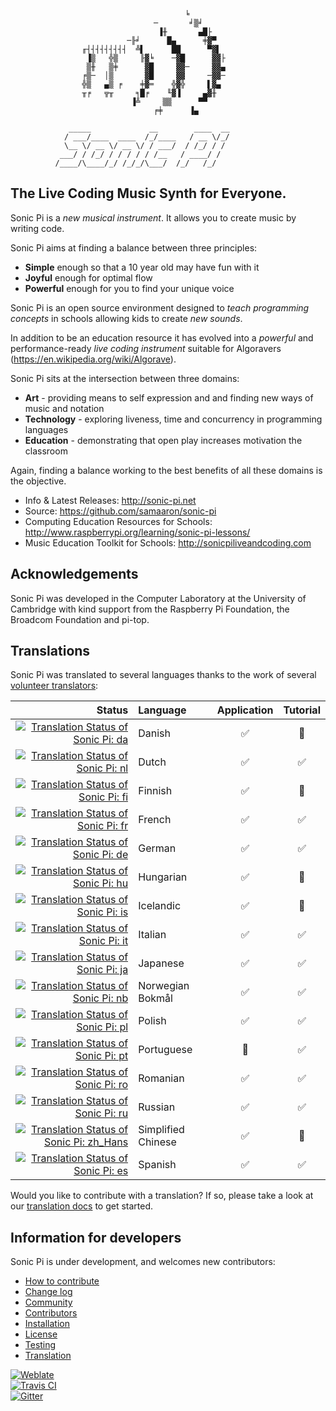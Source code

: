                                            ╘
                                    ─       ╛▒╛
                                     ▐╫       ▄█├
                              ─╟╛      █▄      ╪▓▀
                    ╓┤┤┤┤┤┤┤┤┤  ╩▌      ██      ▀▓▌
                     ▐▒   ╬▒     ╟▓╘    ─▓█      ▓▓├
                     ▒╫   ▒╪      ▓█     ▓▓─     ▓▓▄
                    ╒▒─  │▒       ▓█     ▓▓     ─▓▓─
                    ╬▒   ▄▒ ╒    ╪▓═    ╬▓╬     ▌▓▄
                    ╥╒   ╦╥     ╕█╒    ╙▓▐     ▄▓╫
                               ▐╩     ▒▒      ▀▀
                                    ╒╪      ▐▄
             
                 _____             __        ____  __
                / ___/____  ____  /_/____   / __ \/_/
                \__ \/ __ \/ __ \/ / ___/  / /_/ / /
               ___/ / /_/ / / / / / /__   / ____/ /
              /____/\____/_/ /_/_/\___/  /_/   /_/


## The Live Coding Music Synth for Everyone.

Sonic Pi is a *new musical instrument*. It allows you to create music by writing code.

Sonic Pi aims at finding a balance
between three principles:

* **Simple** enough so that a 10 year old may have fun with it
* **Joyful** enough for optimal flow
* **Powerful** enough for you to find your unique voice

Sonic Pi is an open source environment
designed to *teach programming concepts* in schools allowing kids to create *new sounds*. 

In addition to be an education resource it has evolved into 
a *powerful* and performance-ready *live coding instrument* suitable 
for Algoravers (https://en.wikipedia.org/wiki/Algorave).

Sonic Pi sits at the intersection
between three domains:

* **Art** - providing means to self expression and and finding new ways of music and notation
* **Technology** - exploring liveness, time and concurrency in programming languages
* **Education**  - demonstrating that open play increases motivation the classroom

Again, finding a balance working to the best benefits of all these
domains is the objective.


* Info & Latest Releases: http://sonic-pi.net
* Source: https://github.com/samaaron/sonic-pi
* Computing Education Resources for Schools: http://www.raspberrypi.org/learning/sonic-pi-lessons/
* Music Education Toolkit for Schools: http://sonicpiliveandcoding.com

## Acknowledgements

Sonic Pi was developed in the Computer Laboratory at the
University of Cambridge with kind support from the Raspberry Pi
Foundation, the Broadcom Foundation and pi-top.

## Translations

Sonic Pi was translated to several languages thanks to the work of several [volunteer translators](CONTRIBUTORS.md#translation):

Status                                                                                                                                                       | Language            | Application        | Tutorial
-----------------------------------------------------------------------------------------------------------------------------------------------------------: | :------------------ | :----------------: | :----------------: 
[![Translation Status of Sonic Pi: da](https://hosted.weblate.org/widgets/sonic-pi/da/svg-badge.svg)](https://hosted.weblate.org/engage/sonic-pi/)           | Danish              | :white_check_mark: | :red_circle:
[![Translation Status of Sonic Pi: nl](https://hosted.weblate.org/widgets/sonic-pi/nl/svg-badge.svg)](https://hosted.weblate.org/engage/sonic-pi/)           | Dutch               | :white_check_mark: | :white_check_mark:
[![Translation Status of Sonic Pi: fi](https://hosted.weblate.org/widgets/sonic-pi/fi/svg-badge.svg)](https://hosted.weblate.org/engage/sonic-pi/)           | Finnish             | :white_check_mark: | :red_circle:
[![Translation Status of Sonic Pi: fr](https://hosted.weblate.org/widgets/sonic-pi/fr/svg-badge.svg)](https://hosted.weblate.org/engage/sonic-pi/)           | French              | :white_check_mark: | :white_check_mark:
[![Translation Status of Sonic Pi: de](https://hosted.weblate.org/widgets/sonic-pi/de/svg-badge.svg)](https://hosted.weblate.org/engage/sonic-pi/)           | German              | :white_check_mark: | :white_check_mark:
[![Translation Status of Sonic Pi: hu](https://hosted.weblate.org/widgets/sonic-pi/hu/svg-badge.svg)](https://hosted.weblate.org/engage/sonic-pi/)           | Hungarian           | :white_check_mark: | :red_circle:
[![Translation Status of Sonic Pi: is](https://hosted.weblate.org/widgets/sonic-pi/is/svg-badge.svg)](https://hosted.weblate.org/engage/sonic-pi/)           | Icelandic           | :white_check_mark: | :red_circle:
[![Translation Status of Sonic Pi: it](https://hosted.weblate.org/widgets/sonic-pi/it/svg-badge.svg)](https://hosted.weblate.org/engage/sonic-pi/)           | Italian             | :white_check_mark: | :white_check_mark:
[![Translation Status of Sonic Pi: ja](https://hosted.weblate.org/widgets/sonic-pi/ja/svg-badge.svg)](https://hosted.weblate.org/engage/sonic-pi/)           | Japanese            | :white_check_mark: | :white_check_mark:
[![Translation Status of Sonic Pi: nb](https://hosted.weblate.org/widgets/sonic-pi/nb/svg-badge.svg)](https://hosted.weblate.org/engage/sonic-pi/)           | Norwegian Bokmål    | :white_check_mark: | :white_check_mark:
[![Translation Status of Sonic Pi: pl](https://hosted.weblate.org/widgets/sonic-pi/pl/svg-badge.svg)](https://hosted.weblate.org/engage/sonic-pi/)           | Polish              | :white_check_mark: | :white_check_mark:
[![Translation Status of Sonic Pi: pt](https://hosted.weblate.org/widgets/sonic-pi/pt/svg-badge.svg)](https://hosted.weblate.org/engage/sonic-pi/)           | Portuguese          | :red_circle:       | :white_check_mark:
[![Translation Status of Sonic Pi: ro](https://hosted.weblate.org/widgets/sonic-pi/ro/svg-badge.svg)](https://hosted.weblate.org/engage/sonic-pi/)           | Romanian            | :white_check_mark: | :white_check_mark:
[![Translation Status of Sonic Pi: ru](https://hosted.weblate.org/widgets/sonic-pi/ru/svg-badge.svg)](https://hosted.weblate.org/engage/sonic-pi/)           | Russian             | :white_check_mark: | :white_check_mark:
[![Translation Status of Sonic Pi: zh_Hans](https://hosted.weblate.org/widgets/sonic-pi/zh_Hans/svg-badge.svg)](https://hosted.weblate.org/engage/sonic-pi/) | Simplified Chinese  | :white_check_mark: | :red_circle:
[![Translation Status of Sonic Pi: es](https://hosted.weblate.org/widgets/sonic-pi/es/svg-badge.svg)](https://hosted.weblate.org/engage/sonic-pi/)           | Spanish             | :white_check_mark: | :white_check_mark:

Would you like to contribute with a translation? If so, please take a look at our [translation docs](https://github.com/samaaron/sonic-pi/blob/master/TRANSLATION.md) to get started.

## Information for developers

Sonic Pi is under development, and welcomes new contributors:

* [How to contribute](HOW-TO-CONTRIBUTE.md)
* [Change log](CHANGELOG.md)
* [Community](COMMUNITY.md)
* [Contributors](CONTRIBUTORS.md)
* [Installation](INSTALL.md)
* [License](LICENSE.md)
* [Testing](TESTING.md)
* [Translation](TRANSLATION.md)

[![Weblate](https://hosted.weblate.org/widgets/sonic-pi/-/svg-badge.svg)](https://hosted.weblate.org/engage/sonic-pi/)
<br/>
[![Travis CI](https://travis-ci.org/samaaron/sonic-pi.svg?branch=master)](https://travis-ci.org/samaaron/sonic-pi)
<br/>
[![Gitter](https://badges.gitter.im/Join%20Chat.svg)](https://gitter.im/samaaron/sonic-pi?utm_source=badge&utm_medium=badge&utm_campaign=pr-badge&utm_content=badge)

